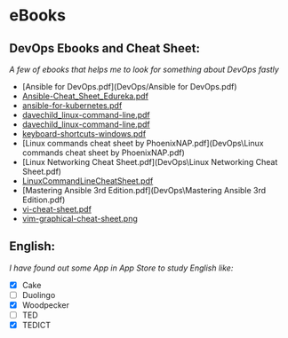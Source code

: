 # eBooks

## DevOps Ebooks and Cheat Sheet:
*A few of ebooks that helps me to look for something about DevOps fastly*
* [Ansible for DevOps.pdf](DevOps/Ansible for DevOps.pdf)
* [Ansible-Cheat_Sheet_Edureka.pdf](DevOps\Ansible-Cheat_Sheet_Edureka.pdf)
* [ansible-for-kubernetes.pdf](DevOps\ansible-for-kubernetes.pdf)
* [davechild_linux-command-line.pdf](DevOps\davechild_linux-command-line.pdf)
* [davechild_linux-command-line.pdf](DevOps\DevOps_with_OpenShift.pdf)
* [keyboard-shortcuts-windows.pdf](DevOps\keyboard-shortcuts-windows.pdf)
* [Linux commands cheat sheet by PhoenixNAP.pdf](DevOps\Linux commands cheat sheet by PhoenixNAP.pdf)
* [Linux Networking Cheat Sheet.pdf](DevOps\Linux Networking Cheat Sheet.pdf)
* [LinuxCommandLineCheatSheet.pdf](DevOps\LinuxCommandLineCheatSheet.pdf)
* [Mastering Ansible 3rd Edition.pdf](DevOps\Mastering Ansible 3rd Edition.pdf)
* [vi-cheat-sheet.pdf](DevOps\vi-cheat-sheet.pdf)
* [vim-graphical-cheat-sheet.png](DevOps\vim-graphical-cheat-sheet.png)

## English:
*I have found out some App in App Store to study English like:*
* [x] Cake
* [ ] Duolingo
* [x] Woodpecker
* [ ] TED
* [x] TEDICT